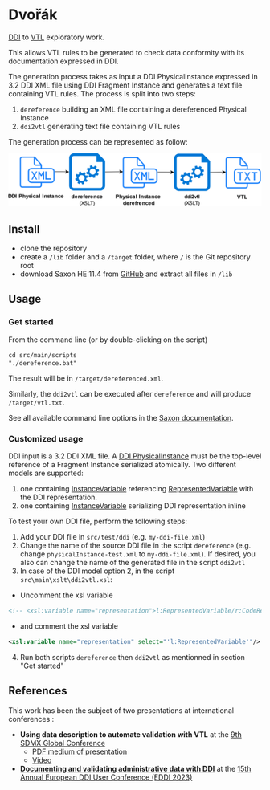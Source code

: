 # Dvořák

[DDI](https://ddialliance.org/) to [VTL](https://sdmx.org/?page_id=5096) exploratory work.

This allows VTL rules to be generated to check data conformity with its documentation expressed in DDI.

The generation process takes as input a DDI PhysicalInstance expressed in 3.2 DDI XML file using DDI Fragment Instance and generates a text file containing VTL rules. The process is split into two steps: 

1. `dereference` building an XML file containing a dereferenced Physical Instance 
2. `ddi2vtl` generating text file containing VTL rules

The generation process can be represented as follow:

![](./img/vtl-generation-process.svg)

## Install

- clone the repository
- create a `/lib` folder and a `/target` folder, where `/` is the Git repository root
- download Saxon HE 11.4 from [GitHub](https://github.com/Saxonica/Saxon-HE/blob/main/11/Java/SaxonHE11-4J.zip) and extract all files in `/lib`

## Usage

### Get started

From the command line (or by double-clicking on the script)
```
cd src/main/scripts
"./dereference.bat"
```

The result will be in `/target/dereferenced.xml`.

Similarly, the `ddi2vtl` can be executed after `dereference` and will produce `/target/vtl.txt`.

See all available command line options in the [Saxon documentation](https://www.saxonica.com/documentation11/index.html#!using-xsl/commandline).

### Customized usage

DDI input is a 3.2 DDI XML file. A [DDI PhysicalInstance](https://ddialliance.github.io/ddimodel-web/DDI-L-3.3/item-types/PhysicalInstance/) must be the top-level reference of a Fragment Instance serialized atomically.
Two different models are supported:
1. one containing [InstanceVariable](https://ddialliance.github.io/ddimodel-web/DDI-L-3.3/item-types/Variable/) referencing [RepresentedVariable](https://ddialliance.github.io/ddimodel-web/DDI-L-3.3/item-types/RepresentedVariable/) with the DDI representation.
2. one containing [InstanceVariable](https://ddialliance.github.io/ddimodel-web/DDI-L-3.3/item-types/Variable/) serializing DDI representation inline

To test your own DDI file, perform the following steps:
1. Add your DDI file in `src/test/ddi` (e.g. `my-ddi-file.xml`)
2. Change the name of the source DDI file in the script `dereference` (e.g. change `physicalInstance-test.xml` to `my-ddi-file.xml`). If desired, you also can change the name of the generated file in the script `ddi2vtl`
3. In case of the DDI model option 2, in the script `src\main\xslt\ddi2vtl.xsl`:
  - Uncomment the xsl variable 
  ```xml
  <!-- <xsl:variable name="representation">l:RepresentedVariable/r:CodeRepresentation | l:RepresentedVariable/r:DateTimeRepresentation/r:DateTypeCode | l:RepresentedVariable/r:TextRepresentation | l:RepresentedVariable/r:NumericRepresentation/r:NumericTypeCode</xsl:variable> -->
  ```
  - and comment the xsl variable
  ```xml
  <xsl:variable name="representation" select="'l:RepresentedVariable'"/>
  ```
4. Run both scripts `dereference` then `ddi2vtl` as mentionned in section "Get started"

## References

This work has been the subject of two presentations at international conferences :
- **Using data description to automate validation with VTL** at the [9th SDMX Global Conference](https://www.sdmx2023.org/)
  - [PDF medium of presentation](https://www.sdmx2023.org/plenary/SESSION_4/Thomas%20Dubois-%20Franck%20Cotton%20-%20FINAL.pdf)
  - [Video](https://youtu.be/7F9dQevApJA?t=9643)
- [**Documenting and validating administrative data with DDI**](https://zenodo.org/records/10259088) at the [15th Annual European DDI User Conference (EDDI 2023)](https://www.eddi-conferences.eu/)